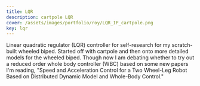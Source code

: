 ```yaml
---
title: LQR
description: cartpole LQR
cover: /assets/images/portfolio/roy/LQR_IP_cartpole.png
key: lqr
---
```


Linear quadratic regulator (LQR) controller for self-research for my scratch-built wheeled biped.
Started off with cartpole and then onto more detailed models for the wheeled biped. Though now
I am debating whether to try out a reduced order whole body controller (WBC) based on some new
papers I'm reading, "Speed and Acceleration Control for a Two Wheel-Leg Robot Based on Distributed
Dynamic Model and Whole-Body Control."
